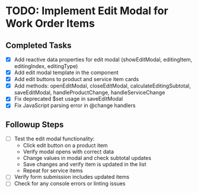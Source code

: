 # TODO: Implement Edit Modal for Work Order Items

## Completed Tasks

- [x] Add reactive data properties for edit modal (showEditModal, editingItem, editingIndex, editingType)
- [x] Add edit modal template in the component
- [x] Add edit buttons to product and service item cards
- [x] Add methods: openEditModal, closeEditModal, calculateEditingSubtotal, saveEditModal, handleProductChange, handleServiceChange
- [x] Fix deprecated $set usage in saveEditModal
- [x] Fix JavaScript parsing error in @change handlers

## Followup Steps

- [ ] Test the edit modal functionality:
  - Click edit button on a product item
  - Verify modal opens with correct data
  - Change values in modal and check subtotal updates
  - Save changes and verify item is updated in the list
  - Repeat for service items
- [ ] Verify form submission includes updated items
- [ ] Check for any console errors or linting issues
